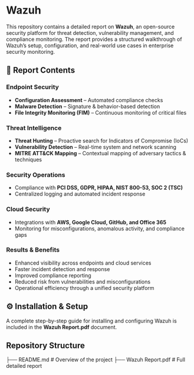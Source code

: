 # Wazuh 

This repository contains a detailed report on **Wazuh**, an open-source security platform for threat detection, vulnerability management, and compliance monitoring. The report provides a structured walkthrough of Wazuh’s setup, configuration, and real-world use cases in enterprise security monitoring.  


## 📑 Report Contents  

### **Endpoint Security**  
- **Configuration Assessment** – Automated compliance checks  
- **Malware Detection** – Signature & behavior-based detection  
- **File Integrity Monitoring (FIM)** – Continuous monitoring of critical files  

### **Threat Intelligence**  
- **Threat Hunting** – Proactive search for Indicators of Compromise (IoCs)  
- **Vulnerability Detection** – Real-time system and network scanning  
- **MITRE ATT&CK Mapping** – Contextual mapping of adversary tactics & techniques  

### **Security Operations**  
- Compliance with **PCI DSS, GDPR, HIPAA, NIST 800-53, SOC 2 (TSC)**  
- Centralized logging and automated incident response  

### **Cloud Security**  
- Integrations with **AWS, Google Cloud, GitHub, and Office 365**  
- Monitoring for misconfigurations, anomalous activity, and compliance gaps  

### **Results & Benefits**  
- Enhanced visibility across endpoints and cloud services  
- Faster incident detection and response  
- Improved compliance reporting  
- Reduced risk from vulnerabilities and misconfigurations  
- Operational efficiency through a unified security platform  


## ⚙️ Installation & Setup  
A complete step-by-step guide for installing and configuring Wazuh is included in the **Wazuh Report.pdf** document.  


## Repository Structure
├── README.md # Overview of the project
├── Wazuh Report.pdf # Full detailed report

